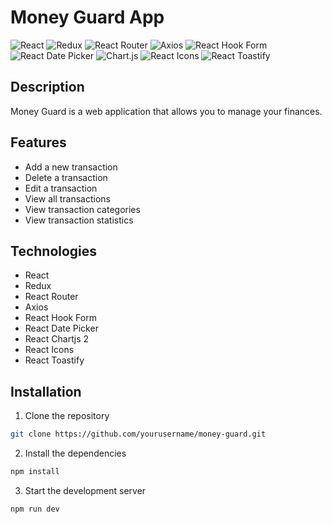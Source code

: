 # Money Guard App

<!-- Versions of libraries badges-->

![React](https://img.shields.io/badge/React-20232A?style=for-the-badge&logo=react&logoColor=61DAFB)
![Redux](https://img.shields.io/badge/Redux-593D54?style=for-the-badge&logo=redux&logoColor=white)
![React Router](https://img.shields.io/badge/React_Router-CA4245?style=for-the-badge&logo=react-router&logoColor=white)
![Axios](https://img.shields.io/badge/Axios-5A29E4?style=for-the-badge&logo=axios&logoColor=white)
![React Hook Form](https://img.shields.io/badge/React_Hook_Form-EC5990?style=for-the-badge&logo=react-hook-form&logoColor=white)
![React Date Picker](https://img.shields.io/badge/React_Date_Picker-216BA5?style=for-the-badge&logo=react&logoColor=white)
![Chart.js](https://img.shields.io/badge/Chart.js-FF6384?style=for-the-badge&logo=chart.js&logoColor=white)
![React Icons](https://img.shields.io/badge/React_Icons-E91E63?style=for-the-badge&logo=react&logoColor=white)
![React Toastify](https://img.shields.io/badge/React_Toastify-FFB74D?style=for-the-badge&logo=react&logoColor=black)

## Description

Money Guard is a web application that allows you to manage your finances.

## Features

- Add a new transaction
- Delete a transaction
- Edit a transaction
- View all transactions
- View transaction categories
- View transaction statistics

## Technologies

- React
- Redux
- React Router
- Axios
- React Hook Form
- React Date Picker
- React Chartjs 2
- React Icons
- React Toastify

## Installation

1. Clone the repository

```bash
git clone https://github.com/yourusername/money-guard.git
```

2. Install the dependencies

```bash
npm install
```

3. Start the development server

```bash
npm run dev
```
